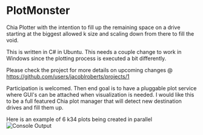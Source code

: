 # PlotMonster
Chia Plotter with the intention to fill up the remaining space on a drive starting at the biggest allowed k size and scaling down from there to fill the void.

This is written in C# in Ubuntu.  This needs a couple change to work in Windows since the plotting process is executed a bit differently.  

Please check the project for more details on upcoming changes @ https://github.com/users/jacoblroberts/projects/1

Participation is welcomed.  Then end goal is to have a pluggable plot service where GUI's can be attached when visualization is needed.  I would like this to be a full featured Chia plot manager that will detect new destination drives and fill them up.

Here is an example of 6 k34 plots being created in parallel
![Console Output](https://user-images.githubusercontent.com/57921962/117510001-4042c580-af59-11eb-94f3-d69b1189aa14.png)
